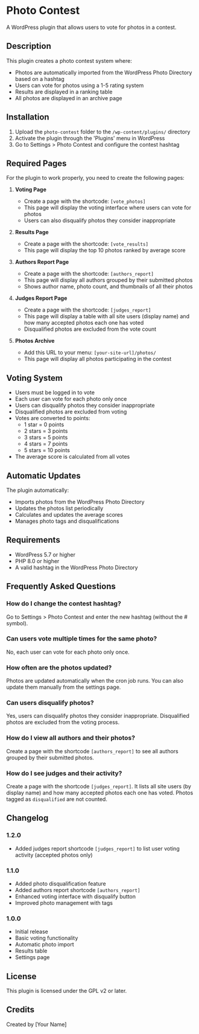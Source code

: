 # Photo Contest

A WordPress plugin that allows users to vote for photos in a contest.

## Description

This plugin creates a photo contest system where:
- Photos are automatically imported from the WordPress Photo Directory based on a hashtag
- Users can vote for photos using a 1-5 rating system
- Results are displayed in a ranking table
- All photos are displayed in an archive page

## Installation

1. Upload the `photo-contest` folder to the `/wp-content/plugins/` directory
2. Activate the plugin through the 'Plugins' menu in WordPress
3. Go to Settings > Photo Contest and configure the contest hashtag

## Required Pages

For the plugin to work properly, you need to create the following pages:

1. **Voting Page**
   - Create a page with the shortcode: `[vote_photos]`
   - This page will display the voting interface where users can vote for photos
   - Users can also disqualify photos they consider inappropriate

2. **Results Page**
   - Create a page with the shortcode: `[vote_results]`
   - This page will display the top 10 photos ranked by average score

3. **Authors Report Page**
   - Create a page with the shortcode: `[authors_report]`
   - This page will display all authors grouped by their submitted photos
   - Shows author name, photo count, and thumbnails of all their photos

4. **Judges Report Page**
   - Create a page with the shortcode: `[judges_report]`
   - This page will display a table with all site users (display name) and how many accepted photos each one has voted
   - Disqualified photos are excluded from the vote count

5. **Photos Archive**
   - Add this URL to your menu: `[your-site-url]/photos/`
   - This page will display all photos participating in the contest

## Voting System

- Users must be logged in to vote
- Each user can vote for each photo only once
- Users can disqualify photos they consider inappropriate
- Disqualified photos are excluded from voting
- Votes are converted to points:
  - 1 star = 0 points
  - 2 stars = 3 points
  - 3 stars = 5 points
  - 4 stars = 7 points
  - 5 stars = 10 points
- The average score is calculated from all votes

## Automatic Updates

The plugin automatically:
- Imports photos from the WordPress Photo Directory
- Updates the photos list periodically
- Calculates and updates the average scores
- Manages photo tags and disqualifications

## Requirements

- WordPress 5.7 or higher
- PHP 8.0 or higher
- A valid hashtag in the WordPress Photo Directory

## Frequently Asked Questions

### How do I change the contest hashtag?
Go to Settings > Photo Contest and enter the new hashtag (without the # symbol).

### Can users vote multiple times for the same photo?
No, each user can vote for each photo only once.

### How often are the photos updated?
Photos are updated automatically when the cron job runs. You can also update them manually from the settings page.

### Can users disqualify photos?
Yes, users can disqualify photos they consider inappropriate. Disqualified photos are excluded from the voting process.

### How do I view all authors and their photos?
Create a page with the shortcode `[authors_report]` to see all authors grouped by their submitted photos.

### How do I see judges and their activity?
Create a page with the shortcode `[judges_report]`. It lists all site users (by display name) and how many accepted photos each one has voted. Photos tagged as `disqualified` are not counted.

## Changelog

### 1.2.0
- Added judges report shortcode `[judges_report]` to list user voting activity (accepted photos only)

### 1.1.0
- Added photo disqualification feature
- Added authors report shortcode `[authors_report]`
- Enhanced voting interface with disqualify button
- Improved photo management with tags

### 1.0.0
- Initial release
- Basic voting functionality
- Automatic photo import
- Results table
- Settings page

## License

This plugin is licensed under the GPL v2 or later.

## Credits

Created by [Your Name] 